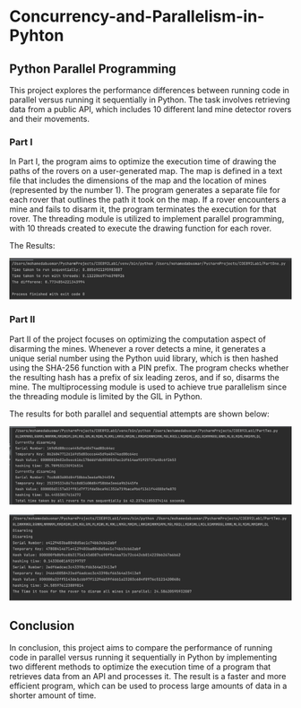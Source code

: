 # Concurrency-and-Parallelism-in-Pyhton

## Python Parallel Programming
This project explores the performance differences between running code in parallel versus running it sequentially in Python. The task involves retrieving data from a public API, which includes 10 different land mine detector rovers and their movements.

### Part I
In Part I, the program aims to optimize the execution time of drawing the paths of the rovers on a user-generated map. The map is defined in a text file that includes the dimensions of the map and the location of mines (represented by the number 1). The program generates a separate file for each rover that outlines the path it took on the map. If a rover encounters a mine and fails to disarm it, the program terminates the execution for that rover. The threading module is utilized to implement parallel programming, with 10 threads created to execute the drawing function for each rover.

The Results:


![](Picture1.png)

### Part II
Part II of the project focuses on optimizing the computation aspect of disarming the mines. Whenever a rover detects a mine, it generates a unique serial number using the Python uuid library, which is then hashed using the SHA-256 function with a PIN prefix. The program checks whether the resulting hash has a prefix of six leading zeros, and if so, disarms the mine. The multiprocessing module is used to achieve true parallelism since the threading module is limited by the GIL in Python. 

The results for both parallel and sequential attempts are shown below:

![](Picture2_1.png)

![](Picture2_2.png)


## Conclusion
In conclusion, this project aims to compare the performance of running code in parallel versus running it sequentially in Python by implementing two different methods to optimize the execution time of a program that retrieves data from an API and processes it. The result is a faster and more efficient program, which can be used to process large amounts of data in a shorter amount of time.
